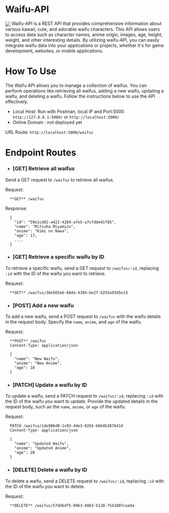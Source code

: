 # Waifu-API
<img align=center src="https://pa1.narvii.com/6828/192f8cf714fc07718f1e3d259166595f0ce35940_hq.gif">
Waifu-API is a REST API that provides comprehensive information about various kawaii, cute, and adorable waifu characters. This API allows users to access data such as character names, anime origin, images, age, height, weight, and other interesting details. By utilizing waifu-API, you can easily integrate waifu data into your applications or projects, whether it's for game development, websites, or mobile applications.

# How To Use
The Waifu API allows you to manage a collection of waifus. You can perform operations like retrieving all waifus, adding a new waifu, updating a waifu, and deleting a waifu. Follow the instructions below to use the API effectively.

- Local Host: Run with Postman, local IP and Port:5000 `http://127.0.0.1:5000/` or `http://localhost:5000/`
- Online Domain : not deployed yet

URL Route: `http://localhost:5000/waifus`

# Endpoint Routes

- ### **[GET]** Retrieve all waifus
Send a GET request to `/waifus` to retrieve all waifus.

Request:
```
  **GET** /waifus
```

Response:
```
  {
    "id": "59e1cd02-a422-4269-a7e5-a7cfdde41f85",
    "name": "Mitsuha Miyamizu",
    "anime": "Kimi no Nawa",
    "age": 17,
    ....
  }
```
- ### **[GET]** Retrieve a specific waifu by ID
To retrieve a specific waifu, send a GET request to `/waifus/:id`, replacing `:id` with the ID of the waifu you want to retrieve.

Request:
```
  **GET** /waifus/36e565e6-68da-4384-be27-b255a93d5e1d
```

- ### **[POST]** Add a new waifu
To add a new waifu, send a POST request to `/waifus` with the waifu details in the request body. Specify the `name`, `anime`, and `age` of the waifu.

Request:
```
  **POST** /waifus
  Content-Type: application/json
  
  {
    "name": "New Waifu",
    "anime": "New Anime",
    "age": 18
  }
```

- ### **[PATCH]** Update a waifu by ID
To update a waifu, send a PATCH request to `/waifus/:id`, replacing `:id` with the ID of the waifu you want to update. Provide the updated details in the request body, such as the `name`, `anime`, or `age` of the waifu.

Request:
```
  PATCH /waifus/1de986d0-1c03-4de3-92b5-b6b4b387b414
  Content-Type: application/json

  {
    "name": "Updated Waifu",
    "anime": "Updated Anime",
    "age": 20
  }
```

- ### **[DELETE]** Delete a waifu by ID
To delete a waifu, send a DELETE request to `/waifus/:id`, replacing `:id` with the ID of the waifu you want to delete.

Request:
```
  **DELETE** /waifus/57ddbdf5-0963-4963-b120-7541807cea9a
```

